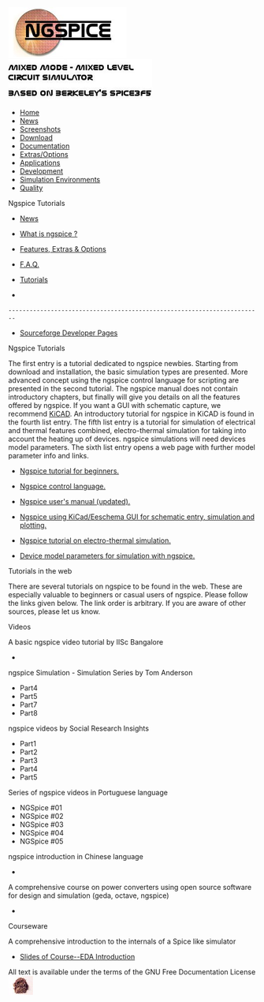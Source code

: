 ![NGSPICE](./images/nglogo.jpg) ![Mixed mode - mixed level circuit simulator - based on Berkeley's Spice3f5](./images/ngtext2.jpg) [](https://sourceforge.net/projects/ngspice)

-   [Home](./index.html)
-   [News](./news.html)
-   [Screenshots](https://sourceforge.net/projects/ngspice/)
-   [Download](./download.html)
-   [Documentation](./docs.html)
-   [Extras/Options](./extras.html)
-   [Applications](./applic.html)
-   [Development](./devel.html)
-   [Simulation Environments](./resources.html)
-   [Quality](./quality.html)

Ngspice Tutorials

-   [News](index.html)

-   [What is ngspice ?](presentation.html)

-   [Features, Extras & Options](extras.html)

-   [F.A.Q.](faq.html)

-   [Tutorials](#)

-   

    ------------------------------------------------------------------------

-   [Sourceforge Developer Pages](https://sourceforge.net/projects/ngspice/)

Ngspice Tutorials

The first entry is a tutorial dedicated to ngspice newbies. Starting from download and installation, the basic simulation types are presented. More advanced concept using the ngspice control language for scripting are presented in the second tutorial. The ngspice manual does not contain introductory chapters, but finally will give you details on all the features offered by ngspice. If you want a GUI with schematic capture, we recommend [KiCAD](http://kicad.org/). An introductory tutorial for ngspice in KiCAD is found in the fourth list entry. The fifth list entry is a tutorial for simulation of electrical and thermal features combined, electro-thermal simulation for taking into account the heating up of devices. ngspice simulations will need devices model parameters. The sixth list entry opens a web page with further model parameter info and links.

-   [Ngspice tutorial for beginners.](./ngspice-tutorial.html)

-   [Ngspice control language.](./ngspice-control-language-tutorial.html)

-   [Ngspice user's manual (updated).](./docs/ngspice-manual.pdf)

-   [Ngspice using KiCad/Eeschema GUI for schematic entry, simulation and plotting.](./ngspice-eeschema.html)

-   [Ngspice tutorial on electro-thermal simulation.](./ngspice-electrothermal-tutorial.html)

-   [Device model parameters for simulation with ngspice.](./modelparams.html)

Tutorials in the web

There are several tutorials on ngspice to be found in the web. These are especially valuable to beginners or casual users of ngspice. Please follow the links given below. The link order is arbitrary. If you are aware of other sources, please let us know.























Videos

A basic ngspice video tutorial by IISc Bangalore

-   

ngspice Simulation - Simulation Series by Tom Anderson

-   Part4 
-   Part5 
-   Part7 
-   Part8 

ngspice videos by Social Research Insights

-   Part1 
-   Part2 
-   Part3 
-   Part4 
-   Part5 

Series of ngspice videos in Portuguese language

-   NGSpice \#01 
-   NGSpice \#02 
-   NGSpice \#03 
-   NGSpice \#04 
-   NGSpice \#05 

ngspice introduction in Chinese language

-   

A comprehensive course on power converters using open source software for design and simulation (geda, octave, ngspice)

-   

Courseware

A comprehensive introduction to the internals of a Spice like simulator

-   [Slides of Course--EDA Introduction](http://aice.sjtu.edu.cn/msda/html/courseware.htm)

[](http://sourceforge.net) All text is available under the terms of the GNU Free Documentation License ![](./images/spice.jpg)
